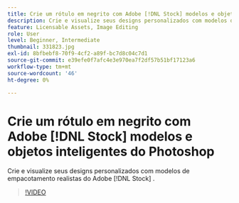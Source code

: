 ```yaml
---
title: Crie um rótulo em negrito com Adobe [!DNL Stock] modelos e objetos inteligentes do Photoshop
description: Crie e visualize seus designs personalizados com modelos de empacotamento realistas do Adobe [!DNL Stock]
feature: Licensable Assets, Image Editing
role: User
level: Beginner, Intermediate
thumbnail: 331823.jpg
exl-id: 8bfbebf8-70f9-4cf2-a89f-bc7d8c04c7d1
source-git-commit: e39efe0f7afc4e3e970ea7f2df57b51bf17123a6
workflow-type: tm+mt
source-wordcount: '46'
ht-degree: 0%

---
```


# Crie um rótulo em negrito com Adobe [!DNL Stock] modelos e objetos inteligentes do Photoshop

Crie e visualize seus designs personalizados com modelos de empacotamento realistas do Adobe [!DNL Stock]    .

>[!VIDEO](https://video.tv.adobe.com/v/331823?hidetitle=true)
